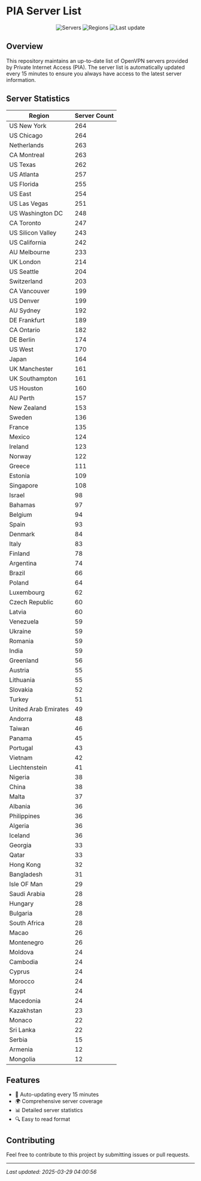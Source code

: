 # PIA Server List

<div align="center">

![Servers](https://img.shields.io/badge/servers-10,057-blue)
![Regions](https://img.shields.io/badge/regions-97-blue)
![Last update](https://img.shields.io/badge/Last_Updated-March_28_2025_23:00_EST-blue)

</div>

## Overview
This repository maintains an up-to-date list of OpenVPN servers provided by Private Internet Access (PIA). The server list is automatically updated every 15 minutes to ensure you always have access to the latest server information.

## Server Statistics
| Region | Server Count |
|--------|--------------|
| US New York                    | 264          |
| US Chicago                     | 264          |
| Netherlands                    | 263          |
| CA Montreal                    | 263          |
| US Texas                       | 262          |
| US Atlanta                     | 257          |
| US Florida                     | 255          |
| US East                        | 254          |
| US Las Vegas                   | 251          |
| US Washington DC               | 248          |
| CA Toronto                     | 247          |
| US Silicon Valley              | 243          |
| US California                  | 242          |
| AU Melbourne                   | 233          |
| UK London                      | 214          |
| US Seattle                     | 204          |
| Switzerland                    | 203          |
| CA Vancouver                   | 199          |
| US Denver                      | 199          |
| AU Sydney                      | 192          |
| DE Frankfurt                   | 189          |
| CA Ontario                     | 182          |
| DE Berlin                      | 174          |
| US West                        | 170          |
| Japan                          | 164          |
| UK Manchester                  | 161          |
| UK Southampton                 | 161          |
| US Houston                     | 160          |
| AU Perth                       | 157          |
| New Zealand                    | 153          |
| Sweden                         | 136          |
| France                         | 135          |
| Mexico                         | 124          |
| Ireland                        | 123          |
| Norway                         | 122          |
| Greece                         | 111          |
| Estonia                        | 109          |
| Singapore                      | 108          |
| Israel                         | 98           |
| Bahamas                        | 97           |
| Belgium                        | 94           |
| Spain                          | 93           |
| Denmark                        | 84           |
| Italy                          | 83           |
| Finland                        | 78           |
| Argentina                      | 74           |
| Brazil                         | 66           |
| Poland                         | 64           |
| Luxembourg                     | 62           |
| Czech Republic                 | 60           |
| Latvia                         | 60           |
| Venezuela                      | 59           |
| Ukraine                        | 59           |
| Romania                        | 59           |
| India                          | 59           |
| Greenland                      | 56           |
| Austria                        | 55           |
| Lithuania                      | 55           |
| Slovakia                       | 52           |
| Turkey                         | 51           |
| United Arab Emirates           | 49           |
| Andorra                        | 48           |
| Taiwan                         | 46           |
| Panama                         | 45           |
| Portugal                       | 43           |
| Vietnam                        | 42           |
| Liechtenstein                  | 41           |
| Nigeria                        | 38           |
| China                          | 38           |
| Malta                          | 37           |
| Albania                        | 36           |
| Philippines                    | 36           |
| Algeria                        | 36           |
| Iceland                        | 36           |
| Georgia                        | 33           |
| Qatar                          | 33           |
| Hong Kong                      | 32           |
| Bangladesh                     | 31           |
| Isle OF Man                    | 29           |
| Saudi Arabia                   | 28           |
| Hungary                        | 28           |
| Bulgaria                       | 28           |
| South Africa                   | 28           |
| Macao                          | 26           |
| Montenegro                     | 26           |
| Moldova                        | 24           |
| Cambodia                       | 24           |
| Cyprus                         | 24           |
| Morocco                        | 24           |
| Egypt                          | 24           |
| Macedonia                      | 24           |
| Kazakhstan                     | 23           |
| Monaco                         | 22           |
| Sri Lanka                      | 22           |
| Serbia                         | 15           |
| Armenia                        | 12           |
| Mongolia                       | 12           |

## Features
- 🔄 Auto-updating every 15 minutes
- 🌍 Comprehensive server coverage
- 📊 Detailed server statistics
- 🔍 Easy to read format

## Contributing
Feel free to contribute to this project by submitting issues or pull requests.

---
*Last updated: 2025-03-29 04:00:56*